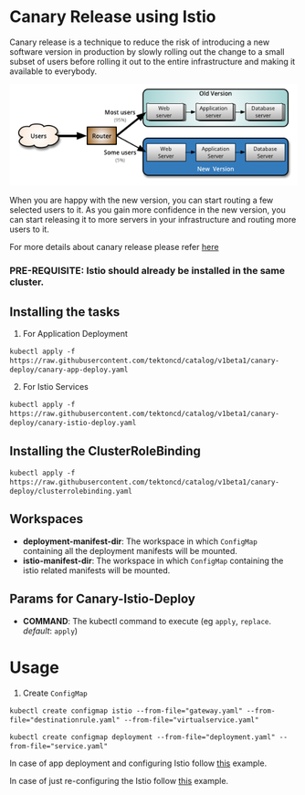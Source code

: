 # Canary Release using Istio

Canary release is a technique to reduce the risk of introducing a new software version in production by slowly rolling out the change to a small subset of users before rolling it out to the entire infrastructure and making it available to everybody.

![](./canary-release.png)

When you are happy with the new version, you can start routing a few selected users to it. As you gain more confidence in the new version, you can start releasing it to more servers in your infrastructure and routing more users to it.

For more details about canary release please refer [here](https://martinfowler.com/bliki/CanaryRelease.html)

### **PRE-REQUISITE**: Istio should already be installed in the same cluster.

## Installing the tasks

1. For Application Deployment

```
kubectl apply -f https://raw.githubusercontent.com/tektoncd/catalog/v1beta1/canary-deploy/canary-app-deploy.yaml
```

2. For Istio Services

```
kubectl apply -f https://raw.githubusercontent.com/tektoncd/catalog/v1beta1/canary-deploy/canary-istio-deploy.yaml
```

## Installing the ClusterRoleBinding

```
kubectl apply -f https://raw.githubusercontent.com/tektoncd/catalog/v1beta1/canary-deploy/clusterrolebinding.yaml
```

## Workspaces

- **deployment-manifest-dir**: The workspace in which `ConfigMap` containing all the deployment manifests will be mounted.
- **istio-manifest-dir**: The workspace in which `ConfigMap` containing the istio related manifests will be mounted.

## Params for Canary-Istio-Deploy

- **COMMAND**: The kubectl command to execute (eg `apply`, `replace`. _default_: `apply`)

# Usage

1. Create `ConfigMap`

```
kubectl create configmap istio --from-file="gateway.yaml" --from-file="destinationrule.yaml" --from-file="virtualservice.yaml"
```

```
kubectl create configmap deployment --from-file="deployment.yaml" --from-file="service.yaml"
```

In case of app deployment and configuring Istio follow [this](./examples/run.yaml) example.

In case of just re-configuring the Istio follow [this](./examples/taskrun.yaml) example.
